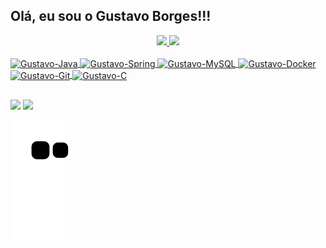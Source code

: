 ## Olá, eu sou o Gustavo Borges!!!

<div align="center">
  <a href="https://github.com/Gustavo-Borges-Guimaraes">
  <img height="180em" src="https://github-readme-stats.vercel.app/api?username=Gustavo-Borges-Guimaraes&show_icons=true&theme=nightowl&include_all_commits=true&count_private=true"/>
  <img height="180em" src="https://github-readme-stats.vercel.app/api/top-langs/?username=Gustavo-Borges-Guimaraes&layout=compact&langs_count=7&theme=nightowl"/>
</div>

<div style="display: inline_block"><br>
  <img align="center" alt="Gustavo-Java" height="30" width="40" src="https://cdn.jsdelivr.net/gh/devicons/devicon/icons/java/java-plain.svg">
  <img align="center" alt="Gustavo-Spring" height="30" width="40" src="https://cdn.jsdelivr.net/gh/devicons/devicon/icons/spring/spring-original.svg">
  <img align="center" alt="Gustavo-MySQL" height="30" width="40" src="https://cdn.jsdelivr.net/gh/devicons/devicon/icons/mysql/mysql-original.svg">
  <img align="center" alt="Gustavo-Docker" height="30" width="40" src="https://cdn.jsdelivr.net/gh/devicons/devicon/icons/docker/docker-original.svg">
  <img align="center" alt="Gustavo-Git" height="30" width="40" src="https://cdn.jsdelivr.net/gh/devicons/devicon/icons/git/git-original.svg">
  <img align="center" alt="Gustavo-C" height="30" width="40"  src="https://cdn.jsdelivr.net/gh/devicons/devicon/icons/c/c-line.svg" />
</div>

  ##
 
<div>   
<a href="https://www.linkedin.com/in/gustavo-borges-56808324a/" target="_blank"><img src="https://img.shields.io/badge/-LinkedIn-%230077B5?style=for-the-badge&logo=linkedin&logoColor=white" target="_blank"></a> 
  <a href = "mailto:gustavo.borges.guimaraes100@gmail.com"><img src="https://img.shields.io/badge/-Gmail-%23333?style=for-the-badge&logo=gmail&logoColor=white" target="_blank"></a>
 
  ![Snake animation](https://github.com/Gustavo-Borges-Guimaraes/Gustavo-Borges-Guimaraes/blob/output/github-contribution-grid-snake.svg)
 
</div>
